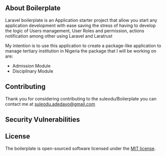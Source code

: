 ## About Boilerplate

Laravel boilerplate is an Application starter project that allow you start any 
application development with ease saving the stress of having to develop the 
logic of Users management, User Roles and permission, actions notification 
among other using Laravel and Laratrust 

My intention is to use this application to create a package-like application to manage tertiary institution in Nigeria the package that I will be working on are:
-	Admission Module
-	Disciplinary Module

## Contributing

Thank you for considering contributing to the suleodu/Boilerplate  you can contact me at suleodu.adedayo@gmail.com 

## Security Vulnerabilities

## License

The boilerplate is open-sourced software licensed under the [MIT license](https://opensource.org/licenses/MIT).

